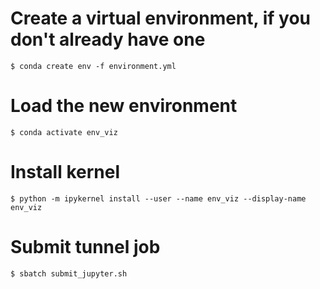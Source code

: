 
# Create a virtual environment, if you don't already have one
```console
$ conda create env -f environment.yml
```

# Load the new environment
```console
$ conda activate env_viz
 ```

# Install kernel

```
$ python -m ipykernel install --user --name env_viz --display-name env_viz
```

# Submit tunnel job

```
$ sbatch submit_jupyter.sh
```

